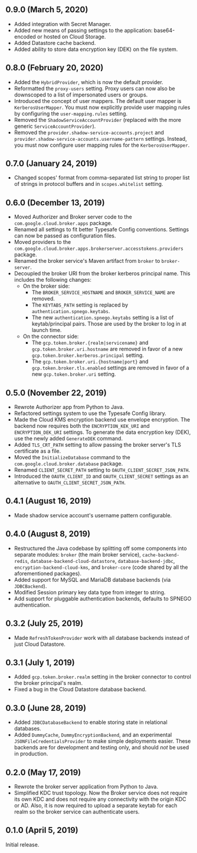 ## 0.9.0 (March 5, 2020)

- Added integration with Secret Manager.
- Added new means of passing settings to the application: base64-encoded or hosted on Cloud Storage.
- Added Datastore cache backend.
- Added ability to store data encryption key (DEK) on the file system.

## 0.8.0 (February 20, 2020)

- Added the `HybridProvider`, which is now the default provider.
- Reformatted the `proxy-users` setting. Proxy users can now also be downscoped to a list of impersonated users or
  groups.
- Introduced the concept of user mappers. The default user mapper is `KerberosUserMapper`. You must now explicitly
  provide user mapping rules by configuring the `user-mapping.rules` setting.
- Removed the `ShadowServiceAccountProvider` (replaced with the more generic `ServiceAccountProvider`).
- Removed the `provider.shadow-service-accounts.project` and `provider.shadow-service-accounts.username-pattern`
  settings. Instead, you must now configure user mapping rules for the `KerberosUserMapper`.

## 0.7.0 (January 24, 2019)

- Changed scopes' format from comma-separated list string to proper list of strings in protocol buffers and in
  `scopes.whitelist` setting.

## 0.6.0 (December 13, 2019)

- Moved Authorizer and Broker server code to the `com.google.cloud.broker.apps` package. 
- Renamed all settings to fit better Typesafe Config conventions. Settings can now be passed as configuration files.
- Moved providers to the `com.google.cloud.broker.apps.brokerserver.accesstokens.providers` package.
- Renamed the broker service's Maven artifact from `broker` to `broker-server`.
- Decoupled the broker URI from the broker kerberos principal name. This includes the following changes:
  * On the broker side:
    - The `BROKER_SERVICE_HOSTNAME` and `BROKER_SERVICE_NAME` are removed.
    - The `KEYTABS_PATH` setting is replaced by `authentication.spnego.keytabs`.
    - The new `authentication.spnego.keytabs` setting is a list of keytab/principal pairs. Those are used by the broker
      to log in at launch time.
  * On the connector side:
    - The `gcp.token.broker.{realm|servicename}` and `gcp.token.broker.uri.hostname` are removed in favor of a
      new `gcp.token.broker.kerberos.principal` setting.
    - The `gcp.token.broker.uri.{hostname|port}` and `gcp.token.broker.tls.enabled` settings are removed in
      favor of a new `gcp.token.broker.uri` setting.

## 0.5.0 (November 22, 2019)

- Rewrote Authorizer app from Python to Java.
- Refactored settings system to use the Typesafe Config library.
- Made the Cloud KMS encryption backend use envelope encryption. The backend now requires
  both the `ENCRYPTION_KEK_URI` and `ENCRYPTION_DEK_URI` settings. To generate the data
  encryption key (DEK), use the newly added `GenerateDEK` command.
- Added `TLS_CRT_PATH` setting to allow passing the broker server's TLS certificate as a file.
- Moved the `InitializeDatabase` command to the `com.google.cloud.broker.database` package.
- Renamed `CLIENT_SECRET_PATH` setting to `OAUTH_CLIENT_SECRET_JSON_PATH`.
- Introduced the `OAUTH_CLIENT_ID` and `OAUTH_CLIENT_SECRET` settings as an alternative
  to `OAUTH_CLIENT_SECRET_JSON_PATH`.


## 0.4.1 (August 16, 2019)

- Made shadow service account's username pattern configurable.

## 0.4.0 (August 8, 2019)

- Restructured the Java codebase by splitting off some components into separate modules:
  `broker` (the main broker service), `cache-backend-redis`, `database-backend-cloud-datastore`,
  `database-backend-jdbc`, `encryption-backend-cloud-kms`, and `broker-core` (code shared by all the
  aforementioned packages).
- Added support for MySQL and MariaDB database backends (via `JDBCBackend`).
- Modified Session primary key data type from integer to string.
- Add support for pluggable authentication backends, defaults to SPNEGO authentication.

## 0.3.2 (July 25, 2019)

- Made `RefreshTokenProvider` work with all database backends instead of just Cloud Datastore.

## 0.3.1 (July 1, 2019)

- Added `gcp.token.broker.realm` setting in the broker connector to control
  the broker principal's realm.
- Fixed a bug in the Cloud Datastore database backend.

## 0.3.0 (June 28, 2019)

- Added `JDBCDatabaseBackend` to enable storing state in relational databases.
- Added `DummyCache`, `DummyEncryptionBackend`, and an experimental
  `JSONFileCredentialsProvider` to make simple deployments easier.
  These backends are for development and testing only, and should *not*
  be used in production.

## 0.2.0 (May 17, 2019)

- Rewrote the broker server application from Python to Java.
- Simplified KDC trust topology. Now the Broker service does not
  require its own KDC and does not require any connectivity with the
  origin KDC or AD. Also, it is now required to upload a separate
  keytab for each realm so the broker service can authenticate users.

## 0.1.0 (April 5, 2019)

Initial release.
